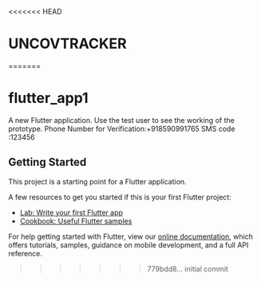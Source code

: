 <<<<<<< HEAD
# UNCOVTRACKER
=======
# flutter_app1

A new Flutter application.
Use the test user  to see the working of the prototype.
Phone Number for Verification:+918590991765
SMS code :123456
## Getting Started

This project is a starting point for a Flutter application.

A few resources to get you started if this is your first Flutter project:

- [Lab: Write your first Flutter app](https://flutter.dev/docs/get-started/codelab)
- [Cookbook: Useful Flutter samples](https://flutter.dev/docs/cookbook)

For help getting started with Flutter, view our
[online documentation](https://flutter.dev/docs), which offers tutorials,
samples, guidance on mobile development, and a full API reference.
>>>>>>> 779bdd8... initial commit
